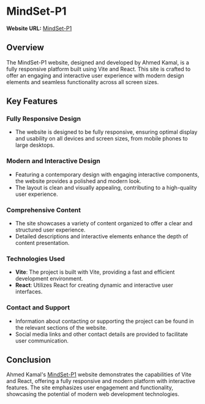 # MindSet-P1

**Website URL:** [MindSet-P1](https://ahmedkamal14.github.io/MindSet-P1/)

## Overview

The MindSet-P1 website, designed and developed by Ahmed Kamal, is a fully responsive platform built using Vite and React. This site is crafted to offer an engaging and interactive user experience with modern design elements and seamless functionality across all screen sizes.

## Key Features

### Fully Responsive Design
- The website is designed to be fully responsive, ensuring optimal display and usability on all devices and screen sizes, from mobile phones to large desktops.

### Modern and Interactive Design
- Featuring a contemporary design with engaging interactive components, the website provides a polished and modern look.
- The layout is clean and visually appealing, contributing to a high-quality user experience.

### Comprehensive Content
- The site showcases a variety of content organized to offer a clear and structured user experience.
- Detailed descriptions and interactive elements enhance the depth of content presentation.

### Technologies Used
- **Vite**: The project is built with Vite, providing a fast and efficient development environment.
- **React**: Utilizes React for creating dynamic and interactive user interfaces.

### Contact and Support
- Information about contacting or supporting the project can be found in the relevant sections of the website.
- Social media links and other contact details are provided to facilitate user communication.

## Conclusion

Ahmed Kamal's [MindSet-P1](https://ahmedkamal14.github.io/MindSet-P1/) website demonstrates the capabilities of Vite and React, offering a fully responsive and modern platform with interactive features. The site emphasizes user engagement and functionality, showcasing the potential of modern web development technologies.
